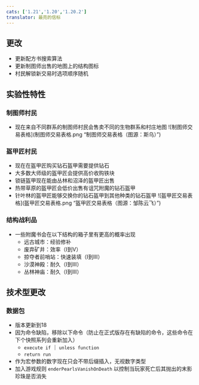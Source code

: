 ```yaml
---
cats: ['1.21','1.20','1.20.2']
translator: 最亮的信标
---
```

## 更改
* 更新配方书搜索算法
* 更新制图师出售的地图上的结构图标
* 村民解锁新交易时选项顺序随机
## 实验性特性
### 制图师村民
* 现在来自不同群系的制图师村民会售卖不同的生物群系和村庄地图
![制图师交易表格](制图师交易表格.png “制图师交易表格（图源：斯乌）”) 
### 盔甲匠村民
* 现在在盔甲匠购买钻石盔甲需要提供钻石
* 大多数大师级的盔甲匠会提供高价收购铁块
* 锁链盔甲现在能由丛林和沼泽的盔甲匠出售
* 热带草原的盔甲匠会低价出售有诅咒附魔的钻石盔甲
* 针叶林的盔甲匠能够交换你的钻石盔甲到其他种类的钻石盔甲
![盔甲匠交易表格](盔甲匠交易表格.png “盔甲匠交易表格（图源：邹陈云飞）”)
### 结构战利品
* 一些附魔书会在以下结构的箱子里有更高的概率出现
	* 远古城市：经验修补
	* 废弃矿井：效率（I到V）
	* 掠夺者前哨站：快速装填（I到III）
	* 沙漠神殿：耐久（I到III）
	* 丛林神庙：耐久（I到III）  
## 技术型更改
### 数据包
* 版本更新到18
* 因为命令缺陷，移除以下命令（防止在正式版存在有缺陷的命令，这些命令在下个快照系列会重新加入）
	* `execute if` ｜ `unless function`
	* `return run`
* 作为宏参数的数字现在只会不带后缀插入，无视数字类型
* 加入游戏规则 `enderPearlsVanishOnDeath` 以控制当玩家死亡后其抛出的末影珍珠是否消失
